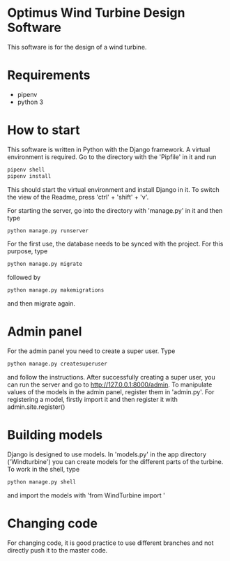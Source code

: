 # Optimus Wind Turbine Design Software
This software is for the design of a wind turbine.

# Requirements
- pipenv
- python 3

# How to start
This software is written in Python with the Django framework. A virtual environment is required. Go to the directory with the 'Pipfile' in it and run
```python
pipenv shell
pipenv install
```
This should start the virtual environment and install Django in it. To switch the view of the Readme, press 'ctrl' + 'shift' + 'v'.


For starting the server, go into the directory with 'manage.py' in it and then type
```python
python manage.py runserver
```
For the first use, the database needs to be synced with the project. For this purpose, type
```python
python manage.py migrate
```
followed by
```python
python manage.py makemigrations
```
and then migrate again.

# Admin panel
For the admin panel you need to create a super user. Type
```python
python manage.py createsuperuser
```
and follow the instructions. After successfully creating a super user, you can run the server and go to http://127.0.0.1:8000/admin. To manipulate values of the models in the admin panel, register them in 'admin.py'.
For registering a model, firstly import it and then register it with admin.site.register(<model name>)

# Building models
Django is designed to use models. In 'models.py' in the app directory ('Windturbine') you can create models for the different parts of the turbine. To work in the shell, type
```python
python manage.py shell
```
and import the models with 'from WindTurbine import <model name>'


# Changing code
For changing code, it is good practice to use different branches and not directly push it to the master code.